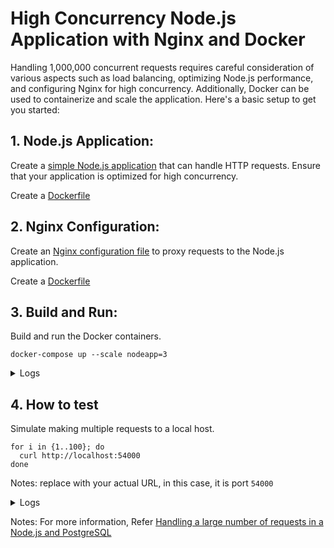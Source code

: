 # High Concurrency Node.js Application with Nginx and Docker

Handling 1,000,000 concurrent requests requires careful consideration of various aspects such as load balancing, optimizing Node.js performance, and configuring Nginx for high concurrency.
Additionally, Docker can be used to containerize and scale the application.
Here's a basic setup to get you started:

## 1. Node.js Application:

Create a [simple Node.js application](services/index.js) that can handle HTTP requests. Ensure that your application is optimized for high concurrency.

Create a [Dockerfile](services/Dockerfile)

## 2. Nginx Configuration:

Create an [Nginx configuration file](nginx/nginx.conf) to proxy requests to the Node.js application.

Create a [Dockerfile](nginx/Dockerfile)


## 3. Build and Run:
Build and run the Docker containers.

```
docker-compose up --scale nodeapp=3
```

<details>
<summary>Logs</summary>
<pre>
[+] Running 5/0
 ⠿ Container backend-example-for-millions-request-nodeapp-2   Created                            0.0s
 ⠿ Container backend-example-for-millions-request-postgres-1  Created                            0.0s
 ⠿ Container backend-example-for-millions-request-nodeapp-3   Created                            0.0s
 ⠿ Container backend-example-for-millions-request-nodeapp-1   Created                            0.0s
 ⠿ Container backend-example-for-millions-request-nginx-1     Created                            0.0s
Attaching to backend-example-for-millions-request-nginx-1, backend-example-for-millions-request-nodeapp-1, backend-example-for-millions-request-nodeapp-2, backend-example-for-millions-request-nodeapp-3, backend-example-for-millions-request-postgres-1
backend-example-for-millions-request-nginx-1     | /docker-entrypoint.sh: /docker-entrypoint.d/ is not empty, will attempt to perform configuration
backend-example-for-millions-request-nginx-1     | /docker-entrypoint.sh: Looking for shell scripts in /docker-entrypoint.d/
backend-example-for-millions-request-nginx-1     | /docker-entrypoint.sh: Launching /docker-entrypoint.d/10-listen-on-ipv6-by-default.sh
backend-example-for-millions-request-nginx-1     | 10-listen-on-ipv6-by-default.sh: info: IPv6 listen already enabled
backend-example-for-millions-request-nginx-1     | /docker-entrypoint.sh: Launching /docker-entrypoint.d/20-envsubst-on-templates.sh
backend-example-for-millions-request-nginx-1     | /docker-entrypoint.sh: Launching /docker-entrypoint.d/30-tune-worker-processes.sh
backend-example-for-millions-request-nginx-1     | /docker-entrypoint.sh: Configuration complete; ready for start up
backend-example-for-millions-request-postgres-1  | The files belonging to this database system will be owned by user "postgres".
backend-example-for-millions-request-postgres-1  | This user must also own the server process.
backend-example-for-millions-request-postgres-1  | 
backend-example-for-millions-request-postgres-1  | The database cluster will be initialized with locale "en_US.utf8".
backend-example-for-millions-request-postgres-1  | The default database encoding has accordingly been set to "UTF8".
backend-example-for-millions-request-postgres-1  | The default text search configuration will be set to "english".
backend-example-for-millions-request-postgres-1  | 
backend-example-for-millions-request-postgres-1  | Data page checksums are disabled.
backend-example-for-millions-request-postgres-1  | 
backend-example-for-millions-request-postgres-1  | fixing permissions on existing directory /var/lib/postgresql/data ... ok
backend-example-for-millions-request-postgres-1  | creating subdirectories ... ok
backend-example-for-millions-request-postgres-1  | selecting dynamic shared memory implementation ... posix
backend-example-for-millions-request-nodeapp-2   | 
backend-example-for-millions-request-nodeapp-2   | > simple-http-server@1.0.0 start
backend-example-for-millions-request-nodeapp-2   | > node index.js
backend-example-for-millions-request-nodeapp-2   | 
backend-example-for-millions-request-postgres-1  | selecting default max_connections ... 100
backend-example-for-millions-request-nodeapp-2   | Server is running on port 3000-fa5121f4dce2
backend-example-for-millions-request-postgres-1  | selecting default shared_buffers ... 128MB
backend-example-for-millions-request-postgres-1  | selecting default time zone ... Etc/UTC
backend-example-for-millions-request-postgres-1  | creating configuration files ... ok
backend-example-for-millions-request-nodeapp-3   | 
backend-example-for-millions-request-nodeapp-3   | > simple-http-server@1.0.0 start
backend-example-for-millions-request-nodeapp-3   | > node index.js
backend-example-for-millions-request-nodeapp-3   | 
backend-example-for-millions-request-nodeapp-3   | Server is running on port 3000-ffd15c440e9f
backend-example-for-millions-request-nodeapp-1   | 
backend-example-for-millions-request-nodeapp-1   | > simple-http-server@1.0.0 start
backend-example-for-millions-request-nodeapp-1   | > node index.js
backend-example-for-millions-request-nodeapp-1   | 
backend-example-for-millions-request-nodeapp-1   | Server is running on port 3000-3e1f1d23187a
backend-example-for-millions-request-postgres-1  | running bootstrap script ... ok
backend-example-for-millions-request-postgres-1  | performing post-bootstrap initialization ... ok
backend-example-for-millions-request-postgres-1  | initdb: warning: enabling "trust" authentication for local connections
backend-example-for-millions-request-postgres-1  | You can change this by editing pg_hba.conf or using the option -A, or
backend-example-for-millions-request-postgres-1  | --auth-local and --auth-host, the next time you run initdb.
backend-example-for-millions-request-postgres-1  | syncing data to disk ... ok
backend-example-for-millions-request-postgres-1  | 
backend-example-for-millions-request-postgres-1  | 
backend-example-for-millions-request-postgres-1  | Success. You can now start the database server using:
backend-example-for-millions-request-postgres-1  | 
backend-example-for-millions-request-postgres-1  |     pg_ctl -D /var/lib/postgresql/data -l logfile start
backend-example-for-millions-request-postgres-1  | 
backend-example-for-millions-request-postgres-1  | 2024-01-24 04:16:56.560 GMT [44] LOG:  unrecognized configuration parameter "wal_keep_segments" in file "/etc/postgresql/postgresql.conf" line 5
backend-example-for-millions-request-postgres-1  | 2024-01-24 04:16:56.560 GMT [44] FATAL:  configuration file "/etc/postgresql/postgresql.conf" contains errors
backend-example-for-millions-request-postgres-1 exited with code 1
</pre>
 </details>

## 4. How to test
Simulate making multiple requests to a local host.

```
for i in {1..100}; do
  curl http://localhost:54000
done
```

Notes: replace with your actual URL, in this case, it is port `54000`

<details>
<summary>Logs</summary>
<pre>
Hello, World ffd15c440e9f!
Hello, World fa5121f4dce2!
Hello, World ffd15c440e9f!
Hello, World fa5121f4dce2!
Hello, World ffd15c440e9f!
Hello, World fa5121f4dce2!
Hello, World ffd15c440e9f!
Hello, World fa5121f4dce2!
Hello, World ffd15c440e9f!
Hello, World fa5121f4dce2!
Hello, World ffd15c440e9f!
Hello, World fa5121f4dce2!
Hello, World ffd15c440e9f!
Hello, World fa5121f4dce2!
Hello, World ffd15c440e9f!
Hello, World fa5121f4dce2!
Hello, World ffd15c440e9f!
Hello, World fa5121f4dce2!
Hello, World ffd15c440e9f!
Hello, World fa5121f4dce2!
Hello, World ffd15c440e9f!
Hello, World fa5121f4dce2!
...
</pre>
 </details>

Notes: For more information, Refer [Handling a large number of requests in a Node.js and PostgreSQL](services/README.md)